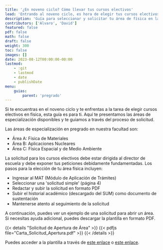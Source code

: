 ```yaml
---
title: '¿En noveno ciclo? Cómo llevar tus cursos electivos'
lead: 'Entrando al noveno ciclo, es hora de elegir tus cursos electivos en física. Encuentra aquí todo lo que necesitas para seleccionar tu área y enviar tu solicitud.'
description: 'Guía para seleccionar y solicitar tu área de física en la escuela'
contributors: ['Alvaro', 'David']
featured: false
pdf: false
math: false
draft: false
weight: 300
toc: false
images: []
date: 2023-08-12T00:00:00-00:00
lastmod:
    - :git
    - lastmod
    - date
    - publishDate
menu:
    guias:
        parent: 'pregrado'
---
```


Si te encuentras en el noveno ciclo y te enfrentas a la tarea de elegir cursos electivos en física, esta guía es para ti. Aquí te presentamos las áreas de especialización disponibles y te guiamos a través del proceso de solicitud.

Las áreas de especialización en pregrado en nuestra facultad son:

-   Área A: Física de Materiales
-   Área B: Aplicaciones Nucleares
-   Área C: Física Espacial y de Medio Ambiente

La solicitud para los cursos electivos debe estar dirigida al director de escuela y debe exponer tus peticiones debidamente fundamentadas. Los pasos para la elección de tu área física incluyen:

-   Ingresar al MAT (Módulo de Aplicación de Trámites)
-   Seleccionar una 'solicitud simple' (página 4)
-   Redactar y subir la solicitud en formato PDF
-   Subir el historial académico (descargado del SUM) como documento de sustentación
-   Mantenerse atento al seguimiento de la solicitud

A continuación, puedes ver un ejemplo de una solicitud para abrir un área. Si necesitas ayuda adicional, puedes descargar la plantilla en formato PDF.

{{< details "Solicitud de Apertura de Área" >}}
{{< pdfjs file="Carta_Solicitud_Apertura.pdf" >}}
{{< /details >}}

Puedes acceder a la plantilla a través de [este enlace](Carta_Solicitud_Apertura.pdf) o [este enlace](Carta_Solicitud_Apertura.docx).
